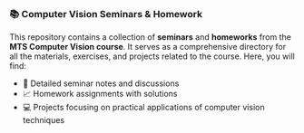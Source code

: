 ### 📚 Computer Vision Seminars & Homework

This repository contains a collection of **seminars** and **homeworks** from the **MTS Computer Vision course**. It serves as a comprehensive directory for all the materials, exercises, and projects related to the course. Here, you will find:

- 🧠 Detailed seminar notes and discussions
- 📈 Homework assignments with solutions
- 💻 Projects focusing on practical applications of computer vision techniques
